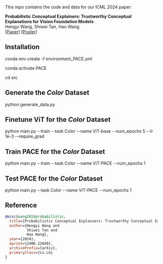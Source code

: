 This repo contains the code and data for our ICML 2024 paper:

**Probabilistic Conceptual Explainers: Trustworthy Conceptual Explanations for Vision Foundation Models**<br>
Hengyi Wang, Shiwei Tan, Hao Wang<br>
[[Paper](https://arxiv.org/abs/2406.12649)] [[Poster](https://icml.cc/virtual/2024/poster/34650)]

## Installation
conda env create -f environment_PACE.yml

conda activate PACE

cd src

## Generate the *Color* Dataset 

python generate_data.py

## Finetune ViT for the *Color* Dataset

python main.py --train  --task Color --name ViT-base --num_epochs 5 --lr 1e-3 --require_grad

## Train PACE for the *Color* Dataset

python main.py --train  --task Color --name ViT-PACE --num_epochs 1

## Test PACE for the *Color* Dataset

python main.py  --task Color --name ViT-PACE --num_epochs 1



## Reference

```bib
@misc{wang2024probabilistic,
  title={Probabilistic Conceptual Explainers: Trustworthy Conceptual Explanations for Vision Foundation Models},
  author={Hengyi Wang and
          Shiwei Tan and
          Hao Wang},
  year={2024},
  eprint={2406.12649},
  archivePrefix={arXiv},
  primaryClass={cs.LG}
}
```

